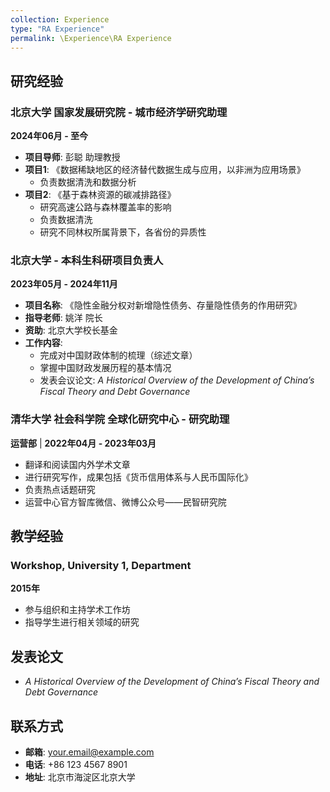 ```yaml
---
collection: Experience
type: "RA Experience"
permalink: \Experience\RA Experience
---
```


## 研究经验

### 北京大学 国家发展研究院 - 城市经济学研究助理
**2024年06月 - 至今**

- **项目导师**: 彭聪 助理教授
- **项目1**: 《数据稀缺地区的经济替代数据生成与应用，以非洲为应用场景》
  - 负责数据清洗和数据分析
- **项目2**: 《基于森林资源的碳减排路径》
  - 研究高速公路与森林覆盖率的影响
  - 负责数据清洗
  - 研究不同林权所属背景下，各省份的异质性

### 北京大学 - 本科生科研项目负责人
**2023年05月 - 2024年11月**

- **项目名称**: 《隐性金融分权对新增隐性债务、存量隐性债务的作用研究》
- **指导老师**: 姚洋 院长
- **资助**: 北京大学校长基金
- **工作内容**:
  - 完成对中国财政体制的梳理（综述文章）
  - 掌握中国财政发展历程的基本情况
  - 发表会议论文: *A Historical Overview of the Development of China’s Fiscal Theory and Debt Governance*

### 清华大学 社会科学院 全球化研究中心 - 研究助理
**运营部** | **2022年04月 - 2023年03月**

- 翻译和阅读国内外学术文章
- 进行研究写作，成果包括《货币信用体系与人民币国际化》
- 负责热点话题研究
- 运营中心官方智库微信、微博公众号——民智研究院

## 教学经验

### Workshop, University 1, Department
**2015年**

- 参与组织和主持学术工作坊
- 指导学生进行相关领域的研究

## 发表论文

- *A Historical Overview of the Development of China’s Fiscal Theory and Debt Governance*

## 联系方式

- **邮箱**: your.email@example.com
- **电话**: +86 123 4567 8901
- **地址**: 北京市海淀区北京大学

